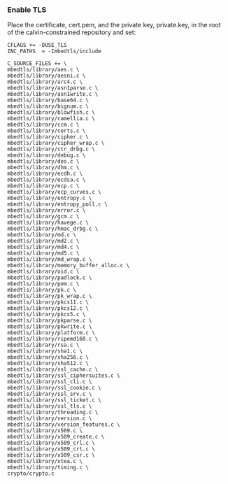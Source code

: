 ### Enable TLS

Place the certificate, cert.pem, and the private key, private.key, in the root of the calvin-constrained repository and set:

    CFLAGS += -DUSE_TLS
    INC_PATHS  = -Imbedtls/include

    C_SOURCE_FILES += \
    mbedtls/library/aes.c \
    mbedtls/library/aesni.c \
    mbedtls/library/arc4.c \
    mbedtls/library/asn1parse.c \
    mbedtls/library/asn1write.c \
    mbedtls/library/base64.c \
    mbedtls/library/bignum.c \
    mbedtls/library/blowfish.c \
    mbedtls/library/camellia.c \
    mbedtls/library/ccm.c \
    mbedtls/library/certs.c \
    mbedtls/library/cipher.c \
    mbedtls/library/cipher_wrap.c \
    mbedtls/library/ctr_drbg.c \
    mbedtls/library/debug.c \
    mbedtls/library/des.c \
    mbedtls/library/dhm.c \
    mbedtls/library/ecdh.c \
    mbedtls/library/ecdsa.c \
    mbedtls/library/ecp.c \
    mbedtls/library/ecp_curves.c \
    mbedtls/library/entropy.c \
    mbedtls/library/entropy_poll.c \
    mbedtls/library/error.c \
    mbedtls/library/gcm.c \
    mbedtls/library/havege.c \
    mbedtls/library/hmac_drbg.c \
    mbedtls/library/md.c \
    mbedtls/library/md2.c \
    mbedtls/library/md4.c \
    mbedtls/library/md5.c \
    mbedtls/library/md_wrap.c \
    mbedtls/library/memory_buffer_alloc.c \
    mbedtls/library/oid.c \
    mbedtls/library/padlock.c \
    mbedtls/library/pem.c \
    mbedtls/library/pk.c \
    mbedtls/library/pk_wrap.c \
    mbedtls/library/pkcs11.c \
    mbedtls/library/pkcs12.c \
    mbedtls/library/pkcs5.c \
    mbedtls/library/pkparse.c \
    mbedtls/library/pkwrite.c \
    mbedtls/library/platform.c \
    mbedtls/library/ripemd160.c \
    mbedtls/library/rsa.c \
    mbedtls/library/sha1.c \
    mbedtls/library/sha256.c \
    mbedtls/library/sha512.c \
    mbedtls/library/ssl_cache.c \
    mbedtls/library/ssl_ciphersuites.c \
    mbedtls/library/ssl_cli.c \
    mbedtls/library/ssl_cookie.c \
    mbedtls/library/ssl_srv.c \
    mbedtls/library/ssl_ticket.c \
    mbedtls/library/ssl_tls.c \
    mbedtls/library/threading.c \
    mbedtls/library/version.c \
    mbedtls/library/version_features.c \
    mbedtls/library/x509.c \
    mbedtls/library/x509_create.c \
    mbedtls/library/x509_crl.c \
    mbedtls/library/x509_crt.c \
    mbedtls/library/x509_csr.c \
    mbedtls/library/xtea.c \
    mbedtls/library/timing.c \
    crypto/crypto.c
